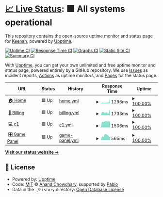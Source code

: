 # [📈 Live Status](https://status.abstract-hosting.com): <!--live status--> **🟩 All systems operational**

This repository contains the open-source uptime monitor and status page for [Keenan](https://status.abstract-hosting.com), powered by [Upptime](https://github.com/upptime/upptime).

[![Uptime CI](https://github.com/BeeSting50/Abstract-Status/workflows/Uptime%20CI/badge.svg)](https://github.com/BeeSting50/Abstract-Status/actions?query=workflow%3A%22Uptime+CI%22)
[![Response Time CI](https://github.com/BeeSting50/Abstract-Status/workflows/Response%20Time%20CI/badge.svg)](https://github.com/BeeSting50/Abstract-Status/actions?query=workflow%3A%22Response+Time+CI%22)
[![Graphs CI](https://github.com/BeeSting50/Abstract-Status/workflows/Graphs%20CI/badge.svg)](https://github.com/BeeSting50/Abstract-Status/actions?query=workflow%3A%22Graphs+CI%22)
[![Static Site CI](https://github.com/BeeSting50/Abstract-Status/workflows/Static%20Site%20CI/badge.svg)](https://github.com/BeeSting50/Abstract-Status/actions?query=workflow%3A%22Static+Site+CI%22)
[![Summary CI](https://github.com/BeeSting50/Abstract-Status/workflows/Summary%20CI/badge.svg)](https://github.com/BeeSting50/Abstract-Status/actions?query=workflow%3A%22Summary+CI%22)

With [Upptime](https://upptime.js.org), you can get your own unlimited and free uptime monitor and status page, powered entirely by a GitHub repository. We use [Issues](https://github.com/BeeSting50/Abstract-Status/issues) as incident reports, [Actions](https://github.com/BeeSting50/Abstract-Status/actions) as uptime monitors, and [Pages](https://status.abstract-hosting.com) for the status page.

<!--start: status pages-->
<!-- This summary is generated by Upptime (https://github.com/upptime/upptime) -->
<!-- Do not edit this manually, your changes will be overwritten -->
<!-- prettier-ignore -->
| URL | Status | History | Response Time | Uptime |
| --- | ------ | ------- | ------------- | ------ |
| <img alt="" src="https://icons.duckduckgo.com/ip3/www.abstract-hosting.com.ico" height="13"> [🏠 Home](https://www.abstract-hosting.com) | 🟩 Up | [home.yml](https://github.com/BeeSting50/Abstract-Status/commits/HEAD/history/home.yml) | <details><summary><img alt="Response time graph" src="./graphs/home/response-time-week.png" height="20"> 1296ms</summary><br><a href="https://status.abstract-hosting.com/history/home"><img alt="Response time 3271" src="https://img.shields.io/endpoint?url=https%3A%2F%2Fraw.githubusercontent.com%2FBeeSting50%2FAbstract-Status%2FHEAD%2Fapi%2Fhome%2Fresponse-time.json"></a><br><a href="https://status.abstract-hosting.com/history/home"><img alt="24-hour response time 2495" src="https://img.shields.io/endpoint?url=https%3A%2F%2Fraw.githubusercontent.com%2FBeeSting50%2FAbstract-Status%2FHEAD%2Fapi%2Fhome%2Fresponse-time-day.json"></a><br><a href="https://status.abstract-hosting.com/history/home"><img alt="7-day response time 1296" src="https://img.shields.io/endpoint?url=https%3A%2F%2Fraw.githubusercontent.com%2FBeeSting50%2FAbstract-Status%2FHEAD%2Fapi%2Fhome%2Fresponse-time-week.json"></a><br><a href="https://status.abstract-hosting.com/history/home"><img alt="30-day response time 3271" src="https://img.shields.io/endpoint?url=https%3A%2F%2Fraw.githubusercontent.com%2FBeeSting50%2FAbstract-Status%2FHEAD%2Fapi%2Fhome%2Fresponse-time-month.json"></a><br><a href="https://status.abstract-hosting.com/history/home"><img alt="1-year response time 3271" src="https://img.shields.io/endpoint?url=https%3A%2F%2Fraw.githubusercontent.com%2FBeeSting50%2FAbstract-Status%2FHEAD%2Fapi%2Fhome%2Fresponse-time-year.json"></a></details> | <details><summary><a href="https://status.abstract-hosting.com/history/home">100.00%</a></summary><a href="https://status.abstract-hosting.com/history/home"><img alt="All-time uptime 99.66%" src="https://img.shields.io/endpoint?url=https%3A%2F%2Fraw.githubusercontent.com%2FBeeSting50%2FAbstract-Status%2FHEAD%2Fapi%2Fhome%2Fuptime.json"></a><br><a href="https://status.abstract-hosting.com/history/home"><img alt="24-hour uptime 100.00%" src="https://img.shields.io/endpoint?url=https%3A%2F%2Fraw.githubusercontent.com%2FBeeSting50%2FAbstract-Status%2FHEAD%2Fapi%2Fhome%2Fuptime-day.json"></a><br><a href="https://status.abstract-hosting.com/history/home"><img alt="7-day uptime 100.00%" src="https://img.shields.io/endpoint?url=https%3A%2F%2Fraw.githubusercontent.com%2FBeeSting50%2FAbstract-Status%2FHEAD%2Fapi%2Fhome%2Fuptime-week.json"></a><br><a href="https://status.abstract-hosting.com/history/home"><img alt="30-day uptime 99.66%" src="https://img.shields.io/endpoint?url=https%3A%2F%2Fraw.githubusercontent.com%2FBeeSting50%2FAbstract-Status%2FHEAD%2Fapi%2Fhome%2Fuptime-month.json"></a><br><a href="https://status.abstract-hosting.com/history/home"><img alt="1-year uptime 99.66%" src="https://img.shields.io/endpoint?url=https%3A%2F%2Fraw.githubusercontent.com%2FBeeSting50%2FAbstract-Status%2FHEAD%2Fapi%2Fhome%2Fuptime-year.json"></a></details>
| <img alt="" src="https://icons.duckduckgo.com/ip3/billing.abstract-hosting.com.ico" height="13"> [🧾 Billing](https://billing.abstract-hosting.com) | 🟩 Up | [billing.yml](https://github.com/BeeSting50/Abstract-Status/commits/HEAD/history/billing.yml) | <details><summary><img alt="Response time graph" src="./graphs/billing/response-time-week.png" height="20"> 1733ms</summary><br><a href="https://status.abstract-hosting.com/history/billing"><img alt="Response time 3690" src="https://img.shields.io/endpoint?url=https%3A%2F%2Fraw.githubusercontent.com%2FBeeSting50%2FAbstract-Status%2FHEAD%2Fapi%2Fbilling%2Fresponse-time.json"></a><br><a href="https://status.abstract-hosting.com/history/billing"><img alt="24-hour response time 1975" src="https://img.shields.io/endpoint?url=https%3A%2F%2Fraw.githubusercontent.com%2FBeeSting50%2FAbstract-Status%2FHEAD%2Fapi%2Fbilling%2Fresponse-time-day.json"></a><br><a href="https://status.abstract-hosting.com/history/billing"><img alt="7-day response time 1733" src="https://img.shields.io/endpoint?url=https%3A%2F%2Fraw.githubusercontent.com%2FBeeSting50%2FAbstract-Status%2FHEAD%2Fapi%2Fbilling%2Fresponse-time-week.json"></a><br><a href="https://status.abstract-hosting.com/history/billing"><img alt="30-day response time 3690" src="https://img.shields.io/endpoint?url=https%3A%2F%2Fraw.githubusercontent.com%2FBeeSting50%2FAbstract-Status%2FHEAD%2Fapi%2Fbilling%2Fresponse-time-month.json"></a><br><a href="https://status.abstract-hosting.com/history/billing"><img alt="1-year response time 3690" src="https://img.shields.io/endpoint?url=https%3A%2F%2Fraw.githubusercontent.com%2FBeeSting50%2FAbstract-Status%2FHEAD%2Fapi%2Fbilling%2Fresponse-time-year.json"></a></details> | <details><summary><a href="https://status.abstract-hosting.com/history/billing">100.00%</a></summary><a href="https://status.abstract-hosting.com/history/billing"><img alt="All-time uptime 99.70%" src="https://img.shields.io/endpoint?url=https%3A%2F%2Fraw.githubusercontent.com%2FBeeSting50%2FAbstract-Status%2FHEAD%2Fapi%2Fbilling%2Fuptime.json"></a><br><a href="https://status.abstract-hosting.com/history/billing"><img alt="24-hour uptime 100.00%" src="https://img.shields.io/endpoint?url=https%3A%2F%2Fraw.githubusercontent.com%2FBeeSting50%2FAbstract-Status%2FHEAD%2Fapi%2Fbilling%2Fuptime-day.json"></a><br><a href="https://status.abstract-hosting.com/history/billing"><img alt="7-day uptime 100.00%" src="https://img.shields.io/endpoint?url=https%3A%2F%2Fraw.githubusercontent.com%2FBeeSting50%2FAbstract-Status%2FHEAD%2Fapi%2Fbilling%2Fuptime-week.json"></a><br><a href="https://status.abstract-hosting.com/history/billing"><img alt="30-day uptime 99.70%" src="https://img.shields.io/endpoint?url=https%3A%2F%2Fraw.githubusercontent.com%2FBeeSting50%2FAbstract-Status%2FHEAD%2Fapi%2Fbilling%2Fuptime-month.json"></a><br><a href="https://status.abstract-hosting.com/history/billing"><img alt="1-year uptime 99.70%" src="https://img.shields.io/endpoint?url=https%3A%2F%2Fraw.githubusercontent.com%2FBeeSting50%2FAbstract-Status%2FHEAD%2Fapi%2Fbilling%2Fuptime-year.json"></a></details>
| <img alt="" src="https://icons.duckduckgo.com/ip3/c1.my-control-panel.com.ico" height="13"> [💻 c1](https://c1.my-control-panel.com) | 🟩 Up | [c1.yml](https://github.com/BeeSting50/Abstract-Status/commits/HEAD/history/c1.yml) | <details><summary><img alt="Response time graph" src="./graphs/c1/response-time-week.png" height="20"> 1506ms</summary><br><a href="https://status.abstract-hosting.com/history/c1"><img alt="Response time 2500" src="https://img.shields.io/endpoint?url=https%3A%2F%2Fraw.githubusercontent.com%2FBeeSting50%2FAbstract-Status%2FHEAD%2Fapi%2Fc1%2Fresponse-time.json"></a><br><a href="https://status.abstract-hosting.com/history/c1"><img alt="24-hour response time 1526" src="https://img.shields.io/endpoint?url=https%3A%2F%2Fraw.githubusercontent.com%2FBeeSting50%2FAbstract-Status%2FHEAD%2Fapi%2Fc1%2Fresponse-time-day.json"></a><br><a href="https://status.abstract-hosting.com/history/c1"><img alt="7-day response time 1506" src="https://img.shields.io/endpoint?url=https%3A%2F%2Fraw.githubusercontent.com%2FBeeSting50%2FAbstract-Status%2FHEAD%2Fapi%2Fc1%2Fresponse-time-week.json"></a><br><a href="https://status.abstract-hosting.com/history/c1"><img alt="30-day response time 2500" src="https://img.shields.io/endpoint?url=https%3A%2F%2Fraw.githubusercontent.com%2FBeeSting50%2FAbstract-Status%2FHEAD%2Fapi%2Fc1%2Fresponse-time-month.json"></a><br><a href="https://status.abstract-hosting.com/history/c1"><img alt="1-year response time 2500" src="https://img.shields.io/endpoint?url=https%3A%2F%2Fraw.githubusercontent.com%2FBeeSting50%2FAbstract-Status%2FHEAD%2Fapi%2Fc1%2Fresponse-time-year.json"></a></details> | <details><summary><a href="https://status.abstract-hosting.com/history/c1">100.00%</a></summary><a href="https://status.abstract-hosting.com/history/c1"><img alt="All-time uptime 99.63%" src="https://img.shields.io/endpoint?url=https%3A%2F%2Fraw.githubusercontent.com%2FBeeSting50%2FAbstract-Status%2FHEAD%2Fapi%2Fc1%2Fuptime.json"></a><br><a href="https://status.abstract-hosting.com/history/c1"><img alt="24-hour uptime 100.00%" src="https://img.shields.io/endpoint?url=https%3A%2F%2Fraw.githubusercontent.com%2FBeeSting50%2FAbstract-Status%2FHEAD%2Fapi%2Fc1%2Fuptime-day.json"></a><br><a href="https://status.abstract-hosting.com/history/c1"><img alt="7-day uptime 100.00%" src="https://img.shields.io/endpoint?url=https%3A%2F%2Fraw.githubusercontent.com%2FBeeSting50%2FAbstract-Status%2FHEAD%2Fapi%2Fc1%2Fuptime-week.json"></a><br><a href="https://status.abstract-hosting.com/history/c1"><img alt="30-day uptime 99.63%" src="https://img.shields.io/endpoint?url=https%3A%2F%2Fraw.githubusercontent.com%2FBeeSting50%2FAbstract-Status%2FHEAD%2Fapi%2Fc1%2Fuptime-month.json"></a><br><a href="https://status.abstract-hosting.com/history/c1"><img alt="1-year uptime 99.63%" src="https://img.shields.io/endpoint?url=https%3A%2F%2Fraw.githubusercontent.com%2FBeeSting50%2FAbstract-Status%2FHEAD%2Fapi%2Fc1%2Fuptime-year.json"></a></details>
| <img alt="" src="https://icons.duckduckgo.com/ip3/null.ico" height="13"> [🎛️ Game Panel](panel.abstract-hosting.com) | 🟩 Up | [game-panel.yml](https://github.com/BeeSting50/Abstract-Status/commits/HEAD/history/game-panel.yml) | <details><summary><img alt="Response time graph" src="./graphs/game-panel/response-time-week.png" height="20"> 565ms</summary><br><a href="https://status.abstract-hosting.com/history/game-panel"><img alt="Response time 680" src="https://img.shields.io/endpoint?url=https%3A%2F%2Fraw.githubusercontent.com%2FBeeSting50%2FAbstract-Status%2FHEAD%2Fapi%2Fgame-panel%2Fresponse-time.json"></a><br><a href="https://status.abstract-hosting.com/history/game-panel"><img alt="24-hour response time 326" src="https://img.shields.io/endpoint?url=https%3A%2F%2Fraw.githubusercontent.com%2FBeeSting50%2FAbstract-Status%2FHEAD%2Fapi%2Fgame-panel%2Fresponse-time-day.json"></a><br><a href="https://status.abstract-hosting.com/history/game-panel"><img alt="7-day response time 565" src="https://img.shields.io/endpoint?url=https%3A%2F%2Fraw.githubusercontent.com%2FBeeSting50%2FAbstract-Status%2FHEAD%2Fapi%2Fgame-panel%2Fresponse-time-week.json"></a><br><a href="https://status.abstract-hosting.com/history/game-panel"><img alt="30-day response time 680" src="https://img.shields.io/endpoint?url=https%3A%2F%2Fraw.githubusercontent.com%2FBeeSting50%2FAbstract-Status%2FHEAD%2Fapi%2Fgame-panel%2Fresponse-time-month.json"></a><br><a href="https://status.abstract-hosting.com/history/game-panel"><img alt="1-year response time 680" src="https://img.shields.io/endpoint?url=https%3A%2F%2Fraw.githubusercontent.com%2FBeeSting50%2FAbstract-Status%2FHEAD%2Fapi%2Fgame-panel%2Fresponse-time-year.json"></a></details> | <details><summary><a href="https://status.abstract-hosting.com/history/game-panel">100.00%</a></summary><a href="https://status.abstract-hosting.com/history/game-panel"><img alt="All-time uptime 100.00%" src="https://img.shields.io/endpoint?url=https%3A%2F%2Fraw.githubusercontent.com%2FBeeSting50%2FAbstract-Status%2FHEAD%2Fapi%2Fgame-panel%2Fuptime.json"></a><br><a href="https://status.abstract-hosting.com/history/game-panel"><img alt="24-hour uptime 100.00%" src="https://img.shields.io/endpoint?url=https%3A%2F%2Fraw.githubusercontent.com%2FBeeSting50%2FAbstract-Status%2FHEAD%2Fapi%2Fgame-panel%2Fuptime-day.json"></a><br><a href="https://status.abstract-hosting.com/history/game-panel"><img alt="7-day uptime 100.00%" src="https://img.shields.io/endpoint?url=https%3A%2F%2Fraw.githubusercontent.com%2FBeeSting50%2FAbstract-Status%2FHEAD%2Fapi%2Fgame-panel%2Fuptime-week.json"></a><br><a href="https://status.abstract-hosting.com/history/game-panel"><img alt="30-day uptime 100.00%" src="https://img.shields.io/endpoint?url=https%3A%2F%2Fraw.githubusercontent.com%2FBeeSting50%2FAbstract-Status%2FHEAD%2Fapi%2Fgame-panel%2Fuptime-month.json"></a><br><a href="https://status.abstract-hosting.com/history/game-panel"><img alt="1-year uptime 100.00%" src="https://img.shields.io/endpoint?url=https%3A%2F%2Fraw.githubusercontent.com%2FBeeSting50%2FAbstract-Status%2FHEAD%2Fapi%2Fgame-panel%2Fuptime-year.json"></a></details>

<!--end: status pages-->

[**Visit our status website →**](https://status.abstract-hosting.com)

## 📄 License

- Powered by: [Upptime](https://github.com/upptime/upptime)
- Code: [MIT](./LICENSE) © [Anand Chowdhary](https://anandchowdhary.com), supported by [Pabio](https://pabio.com)
- Data in the `./history` directory: [Open Database License](https://opendatacommons.org/licenses/odbl/1-0/)
